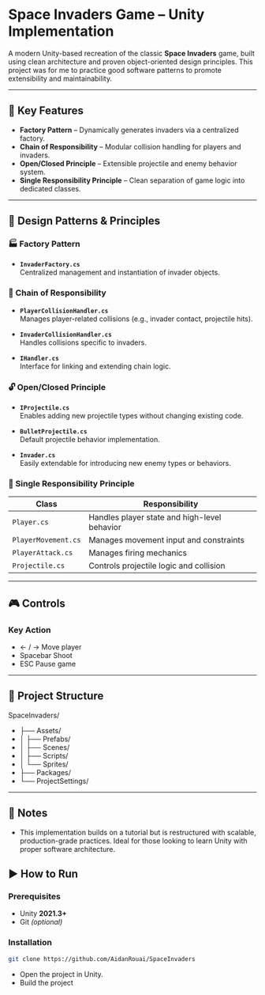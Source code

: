 # Space Invaders Game – Unity Implementation

A modern Unity-based recreation of the classic **Space Invaders** game, built using clean architecture and proven object-oriented design principles. This project was for me to practice good software patterns to promote extensibility and maintainability.

---

## 🚀 Key Features

- **Factory Pattern** – Dynamically generates invaders via a centralized factory.
- **Chain of Responsibility** – Modular collision handling for players and invaders.
- **Open/Closed Principle** – Extensible projectile and enemy behavior system.
- **Single Responsibility Principle** – Clean separation of game logic into dedicated classes.

---

## 🧠 Design Patterns & Principles

### 🏭 Factory Pattern
- **`InvaderFactory.cs`**  
  Centralized management and instantiation of invader objects.

### 🔗 Chain of Responsibility
- **`PlayerCollisionHandler.cs`**  
  Manages player-related collisions (e.g., invader contact, projectile hits).
  
- **`InvaderCollisionHandler.cs`**  
  Handles collisions specific to invaders.

- **`IHandler.cs`**  
  Interface for linking and extending chain logic.

### 🔓 Open/Closed Principle
- **`IProjectile.cs`**  
  Enables adding new projectile types without changing existing code.

- **`BulletProjectile.cs`**  
  Default projectile behavior implementation.

- **`Invader.cs`**  
  Easily extendable for introducing new enemy types or behaviors.

### 🎯 Single Responsibility Principle

| Class                | Responsibility                          |
|----------------------|------------------------------------------|
| `Player.cs`          | Handles player state and high-level behavior |
| `PlayerMovement.cs`  | Manages movement input and constraints  |
| `PlayerAttack.cs`    | Manages firing mechanics                |
| `Projectile.cs`      | Controls projectile logic and collision |

---

## 🎮 Controls
### Key	Action
- ← / →	Move player
- Spacebar	Shoot
- ESC	Pause game

---

## 📁 Project Structure

SpaceInvaders/
- ├── Assets/
- │   ├── Prefabs/
- │   ├── Scenes/
- │   ├── Scripts/
- │   └── Sprites/
- ├── Packages/
- └── ProjectSettings/

---

## 📌 Notes
- This implementation builds on a tutorial but is restructured with scalable, production-grade practices. Ideal for those looking to learn Unity with proper software architecture.

## ▶️ How to Run

### Prerequisites
- Unity **2021.3+**
- Git *(optional)*

### Installation
```bash
git clone https://github.com/AidanRouai/SpaceInvaders
```
- Open the project in Unity.
- Build the project
